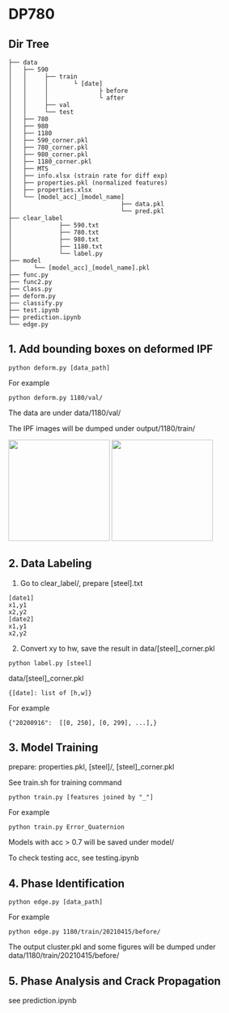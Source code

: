 # DP780 
## Dir Tree
```
├── data
│   ├── 590 
│   │     ├── train
│   │     │       └ [date]
│   │     │              ├ before
│   │     │              └ after
│   │     ├── val  
│   │     └── test
│   ├── 780
│   ├── 980
│   ├── 1180
│   ├── 590_corner.pkl
│   ├── 780_corner.pkl
│   ├── 980_corner.pkl
│   ├── 1180_corner.pkl
│   ├── MTS
│   ├── info.xlsx (strain rate for diff exp)
│   ├── properties.pkl (normalized features)
│   ├── properties.xlsx 
│   └── [model_acc]_[model_name]
│                              ├── data.pkl
│                              └── pred.pkl
├── clear_label
│             ├── 590.txt
│             ├── 780.txt
│             ├── 980.txt
│             ├── 1180.txt
│             └── label.py
├── model
│      └── [model_acc]_[model_name].pkl
├── func.py
├── func2.py
├── Class.py
├── deform.py
├── classify.py
├── test.ipynb
├── prediction.ipynb
└── edge.py
```

## 1. Add bounding boxes on deformed IPF
```
python deform.py [data_path]
```
For example

```
python deform.py 1180/val/
```
The data are under data/1180/val/

The IPF images will be dumped under output/1180/train/

<img src="https://i.imgur.com/Gs9swPR.png" height=200 
/> <img src="https://i.imgur.com/wOnMLQO.jpg" height=200 
/>

## 2. Data Labeling
1. Go to clear_label/, prepare [steel].txt
```
[date1]
x1,y1
x2,y2
[date2]
x1,y1
x2,y2
```
2. Convert xy to hw, save the result in data/[steel]_corner.pkl
```
python label.py [steel]
```
data/[steel]_corner.pkl
```
{[date]: list of [h,w]}
```
For example
```
{"20200916":  [[0, 250], [0, 299], ...],}
```

## 3. Model Training
prepare: properties.pkl, [steel]/, [steel]_corner.pkl

See train.sh for training command
```
python train.py [features joined by "_"]
```
For example
```
python train.py Error_Quaternion
```
Models with acc > 0.7 will be saved under model/

To check testing acc, see testing.ipynb
## 4. Phase Identification
```
python edge.py [data_path]
```
For example
```
python edge.py 1180/train/20210415/before/
```
The output cluster.pkl and some figures will be dumped under data/1180/train/20210415/before/

## 5. Phase Analysis and Crack Propagation
see prediction.ipynb

